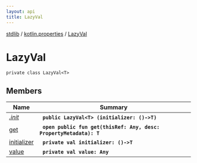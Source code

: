 ```yaml
---
layout: api
title: LazyVal
---
```

[stdlib](../../index.md) / [kotlin.properties](../index.md) / [LazyVal](index.md)

# LazyVal

```
private class LazyVal<T> 
```

## Members

| Name | Summary |
|------|---------|
|[*.init*](_init_.md)|&nbsp;&nbsp;**`public LazyVal<T> (initializer: ()->T)`**<br>|
|[get](get.md)|&nbsp;&nbsp;**`open public fun get(thisRef: Any, desc: PropertyMetadata): T`**<br>|
|[initializer](initializer.md)|&nbsp;&nbsp;**`private val initializer: ()->T`**<br>|
|[value](value.md)|&nbsp;&nbsp;**`private val value: Any`**<br>|
